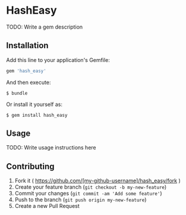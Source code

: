 # HashEasy

TODO: Write a gem description

## Installation

Add this line to your application's Gemfile:

```ruby
gem 'hash_easy'
```

And then execute:

    $ bundle

Or install it yourself as:

    $ gem install hash_easy

## Usage

TODO: Write usage instructions here

## Contributing

1. Fork it ( https://github.com/[my-github-username]/hash_easy/fork )
2. Create your feature branch (`git checkout -b my-new-feature`)
3. Commit your changes (`git commit -am 'Add some feature'`)
4. Push to the branch (`git push origin my-new-feature`)
5. Create a new Pull Request
